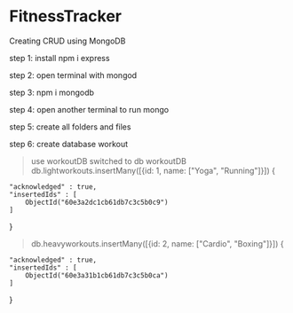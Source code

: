# FitnessTracker

Creating CRUD using MongoDB

step 1: install npm i express

step 2: open terminal with mongod

step 3: npm i mongodb

step 4: open another terminal to run mongo

step 5: create all folders and files

step 6: create database workout

> use workoutDB
> switched to db workoutDB
> db.lightworkouts.insertMany([{id: 1, name: ["Yoga", "Running"]}])
> {

    "acknowledged" : true,
    "insertedIds" : [
    	ObjectId("60e3a2dc1cb61db7c3c5b0c9")
    ]

}

> db.heavyworkouts.insertMany([{id: 2, name: ["Cardio", "Boxing"]}])
> {

    "acknowledged" : true,
    "insertedIds" : [
    	ObjectId("60e3a31b1cb61db7c3c5b0ca")
    ]

}

>

